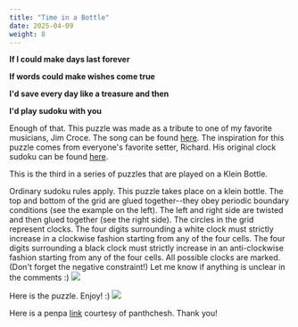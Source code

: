 ```yaml
---
title: "Time in a Bottle"
date: 2025-04-09
weight: 8
---
```


<p><b>If I could make days last forever</b></p>
<p><b>If words could make wishes come true</b></p>
<p><b>I'd save every day like a treasure and then</b></p>
<p><b>I'd play sudoku with you</b></p>
<p>Enough of that. This puzzle was made as a tribute to one of my favorite musicians, Jim Croce. The song can be found <a href="https://www.youtube.com/watch?v=dO1rMeYnOmM">here</a>. The inspiration for this puzzle comes from everyone's favorite setter, Richard. His original clock sudoku can be found <a href="https://logic-masters.de/Raetselportal/Raetsel/zeigen.php?id=0002X4">here</a>.

This is the third in a series of puzzles that are played on a Klein Bottle.
</p>
<p>Ordinary sudoku rules apply. This puzzle takes place on a klein bottle. The top and bottom of the grid are glued together--they obey periodic boundary conditions (see the example on the left). The left and right side are twisted and then glued together (see the right side). The circles in the grid represent clocks. The four digits surrounding a white clock must strictly increase in a clockwise fashion starting from any of the four cells. The four digits surrounding a black clock must strictly increase in an anti-clockwise fashion starting from any of the four cells. All possible clocks are marked. (Don't forget the negative constraint!) Let me know if anything is unclear in the comments :)
<img src="/Dateien/bild.php?data=e6ec1abf-7512-30303034354a2d31"/>
</p>
<p>Here is the puzzle. Enjoy! :)
<img src="/Dateien/bild.php?data=da00f460-7719-30303034354a2d32"/>
</p>
<p>Here is a penpa <a href="https://tinyurl.com/y63cny6t">link</a> courtesy of panthchesh. Thank you!</p>